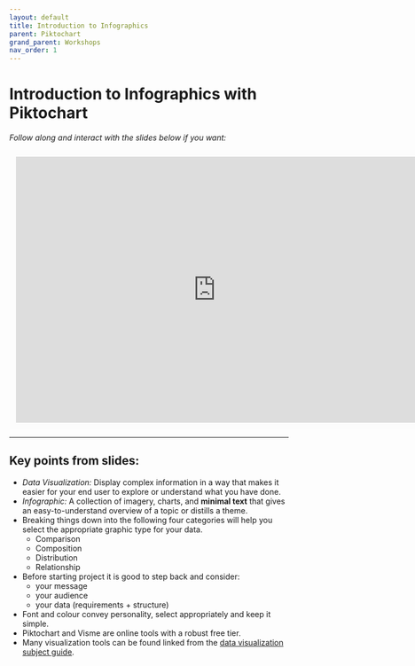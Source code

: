 ```yaml
---
layout: default
title: Introduction to Infographics
parent: Piktochart
grand_parent: Workshops
nav_order: 1
---
```


# Introduction to Infographics with Piktochart

*Follow along and interact with the slides below if you want:*
<br>

<iframe width="720" height="480" frameborder="0" marginheight="0" marginwidth="0" style="border:12px solid  #fcfcfc" src="https://meginwinnipeg.github.io/slides/pik_w2021.html"></iframe>

<hr>

## Key points from slides:

- _Data Visualization:_ Display complex information in a way that makes it easier for your end user to explore or understand what you have done.  
- _Infographic:_ A collection of imagery, charts, and <strong>minimal text</strong> that gives an easy-to-understand overview of a topic or distills a theme.  
- Breaking things down into the following four categories will help you select the appropriate graphic type for your data.
	- Comparison  
    - Composition  
    - Distribution  
    - Relationship  
- Before starting project it is good to step back and consider:  
	- your message  
    - your audience  
    - your data (requirements + structure)   
- Font and colour convey personality, select appropriately and keep it simple.
- Piktochart and Visme are online tools with a robust free tier.  
- Many visualization tools can be found linked from the [data visualization subject guide](https://libguides.lib.umanitoba.ca/viz).  


